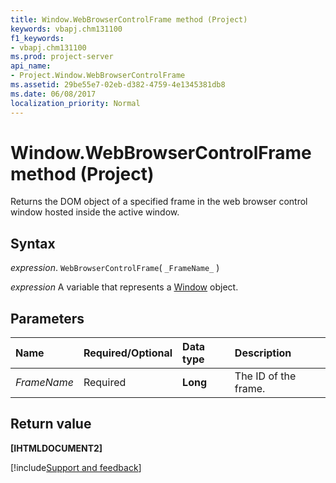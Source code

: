 ```yaml
---
title: Window.WebBrowserControlFrame method (Project)
keywords: vbapj.chm131100
f1_keywords:
- vbapj.chm131100
ms.prod: project-server
api_name:
- Project.Window.WebBrowserControlFrame
ms.assetid: 29be55e7-02eb-d382-4759-4e1345381db8
ms.date: 06/08/2017
localization_priority: Normal
---
```



# Window.WebBrowserControlFrame method (Project)

Returns the DOM object of a specified frame in the web browser control window hosted inside the active window.


## Syntax

_expression_. `WebBrowserControlFrame`( `_FrameName_` )

_expression_ A variable that represents a [Window](./Project.Window.md) object.


## Parameters



|Name|Required/Optional|Data type|Description|
|:-----|:-----|:-----|:-----|
| _FrameName_|Required|**Long**|The ID of the frame.|

## Return value

 **[IHTMLDOCUMENT2]**

[!include[Support and feedback](~/includes/feedback-boilerplate.md)]